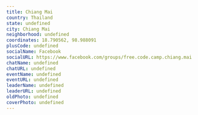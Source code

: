```yaml
---
title: Chiang Mai
country: Thailand
state: undefined
city: Chiang Mai
neighborhood: undefined
coordinates: 18.790562, 98.988091
plusCode: undefined
socialName: Facebook
socialURL: https://www.facebook.com/groups/free.code.camp.chiang.mai
chatName: undefined
chatURL: undefined
eventName: undefined
eventURL: undefined
leaderName: undefined
leaderURL: undefined
oldPhoto: undefined
coverPhoto: undefined
---
```

